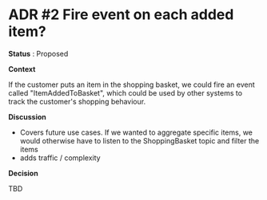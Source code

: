 # ADR #2 Fire event on each added item?

**Status** : Proposed

**Context**

If the customer puts an item in the shopping basket, we could fire an event called
"ItemAddedToBasket", which could be used by other systems to track the customer's shopping behaviour.


**Discussion**

- Covers future use cases. If we wanted to aggregate specific items, we would otherwise have to listen to the ShoppingBasket topic and filter the items
- adds traffic / complexity


**Decision**

TBD